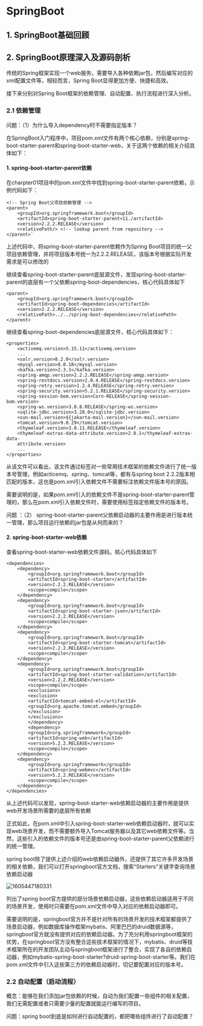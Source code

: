 

# SpringBoot

## 1. SpringBoot基础回顾

## 2. SpringBoot原理深入及源码剖析

​	传统的Spring框架实现一个web服务，需要导入各种依赖jar包，然后编写对应的xml配置文件等，相较而言，Spring Boot显得更加方便、快捷和高效。

接下来分别对Spring Boot框架的依赖管理、自动配置、执行流程进行深入分析。

### 2.1 依赖管理

问题：（1）为什么导入dependency时不需要指定版本？

在SpringBoot入门程序中，项目pom.xml文件有两个核心依赖，分别是spring-boot-starter-parent和spring-boot-starter-web，关于这两个依赖的相关介绍具体如下：

#### 1. spring-boot-starter-parent依赖

在charpter01项目中的pom.xml文件中找到spring-boot-starter-parent依赖，示例代码如下：

```
<!-- Spring Boot父项目依赖管理 -->
<parent>
    <groupId>org.springframework.boot</groupId>
    <artifactId>spring-boot-starter-parent<11./artifactId>
    <version>2.2.2.RELEASE</version>
    <relativePath/> <!-- lookup parent from repository -->
</parent>`
```

上述代码中，将spring-boot-starter-parent依赖作为Spring Boot项目的统一父项目依赖管理，并将项目版本号统一为2.2.2.RELEASE，该版本号根据实际开发需求是可以修改的

继续查看spring-boot-starter-parent底层源文件，发现spring-boot-starter-parent的底层有一个父依赖spring-boot-dependencies，核心代码具体如下

```
<parent>
    <groupId>org.springframework.boot</groupId>
    <artifactId>spring-boot-dependencies</artifactId>
    <version>2.2.2.RELEASE</version>
    <relativePath>../../spring-boot-dependencies</relativePath>
</parent>
```

继续查看spring-boot-dependencies底层源文件，核心代码具体如下：

```
<properties>
    <activemq.version>5.15.11</activemq.version>
    ...
    <solr.version>8.2.0</solr.version>
    <mysql.version>8.0.18</mysql.version>
    <kafka.version>2.3.1</kafka.version>
    <spring-amqp.version>2.2.2.RELEASE</spring-amqp.version>
    <spring-restdocs.version>2.0.4.RELEASE</spring-restdocs.version>
    <spring-retry.version>1.2.4.RELEASE</spring-retry.version>
    <spring-security.version>5.2.1.RELEASE</spring-security.version>
    <spring-session-bom.version>Corn-RELEASE</spring-session-bom.version>
    <spring-ws.version>3.0.8.RELEASE</spring-ws.version>
    <sqlite-jdbc.version>3.28.0</sqlite-jdbc.version>
    <sun-mail.version>${jakarta-mail.version}</sun-mail.version>
    <tomcat.version>9.0.29</tomcat.version>
    <thymeleaf.version>3.0.11.RELEASE</thymeleaf.version>
    <thymeleaf-extras-data-attribute.version>2.0.1</thymeleaf-extras-data-
    attribute.version>
    ...
</properties>
```

从该文件可以看出，该文件通过标签对一些常用技术框架的依赖文件进行了统一版本号管理，例如acticemq、spring、tomcat等，都有与spring boot 2.2.2版本相匹配的版本，这也是pom.xml引入依赖文件不需要标注依赖文件版本号的原因。

需要说明的是，如果pom.xml引入的依赖文件不是spring-boot-starter-parent管理的，那么在pom.xml引入依赖文件时，需要使用标签指定依赖文件的版本号。



问题 ：（2） spring-boot-starter-parent父依赖启动器的主要作用是进行版本统一管理，那么项目运行依赖的jar包是从何而来的？

#### 2. spring-boot-starter-web依赖

查看spring-boot-starter-web依赖文件源码，核心代码具体如下

```
<dependencies>
    <dependency>
        <groupId>org.springframework.boot</groupId>
        <artifactId>spring-boot-starter</artifactId>
        <version>2.2.2.RELEASE</version>
        <scope>compile</scope>
    </dependency>
    <dependency>
        <groupId>org.springframework.boot</groupId>
        <artifactId>spring-boot-starter-json</artifactId>
        <version>2.2.2.RELEASE</version>
        <scope>compile</scope>
    </dependency>
    <dependency>
        <groupId>org.springframework.boot</groupId>
        <artifactId>spring-boot-starter-tomcat</artifactId>
        <version>2.2.2.RELEASE</version>
        <scope>compile</scope>
    </dependency>
    <dependency>
        <groupId>org.springframework.boot</groupId>
        <artifactId>spring-boot-starter-validation</artifactId>
        <version>2.2.2.RELEASE</version>
        <scope>compile</scope>
        <exclusions>
        <exclusion>
        <artifactId>tomcat-embed-el</artifactId>
        <groupId>org.apache.tomcat.embed</groupId>
        </exclusion>
        </exclusions>
        </dependency>
        <dependency>
        <groupId>org.springframework</groupId>
        <artifactId>spring-web</artifactId>
        <version>5.2.2.RELEASE</version>
        <scope>compile</scope>
    </dependency>
    <dependency>
        <groupId>org.springframework</groupId>
        <artifactId>spring-webmvc</artifactId>
        <version>5.2.2.RELEASE</version>
        <scope>compile</scope>
    </dependency>
</dependencies>
```

从上述代码可以发现，spring-boot-starter-web依赖启动器的主要作用是提供web开发场景所需要的底层所有依赖

正式如此，在pom.xml中引入spring-boot-starter-web依赖启动器时，就可以实现web场景开发，而不需要额外导入Tomcat服务器以及其它web依赖文件等。当然，这些引入的依赖文件的版本号还是由spring-boot-starter-parent父依赖进行的统一管理。

spring boot除了提供上述介绍的web依赖启动器外，还提供了其它许多开发场景的相关依赖，我们可以打开springboot官方文档，搜索“Starters”关键字查询场景依赖启动器

![1605447180331](C:\Users\Qingyu\AppData\Roaming\Typora\typora-user-images\1605447180331.png)

列出了spring boot官方提供的部分场景依赖启动器，这些依赖启动器适用于不同的场景开发，使用时只需要在pom.xml文件中导入对应的依赖启动器即可。

需要说明的是，springboot官方并不是针对所有的场景开发的技术框架都提供了场景启动器，例如数据库操作框架mybatis、阿里巴巴的druid数据源等，springboot官方就没有提供对应的依赖启动器。为了充分利用springboot框架的优势，在springboot官方没有整合这些技术框架的情况下，mybatis、druid等技术框架所在的开发团队主动与springboot框架进行了整合，实现了各自的依赖启动器，例如mybatis-spring-boot-starter?druid-spring-boot-starter等。我们在pom.xml文件中引入这些第三方的依赖启动器时，切记要配置对应的版本号。

### 2.2 自动配置（启动流程）

概念：能够在我们添加jar包依赖的时候，自动为我们配置一些组件的相关配置，我们无需配置或者只需要少量的配置就能运行编写的项目。

问题：spring boot到底是如何进行自动配置的，都把哪些组件进行了自动配置？